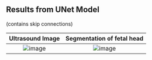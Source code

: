 ## Results from UNet Model
(contains skip connections)

| Ultrasound Image            |  Segmentation of fetal head |
:-------------------------:|:-------------------------:
![image](https://user-images.githubusercontent.com/89085916/236680115-b5fbf0d2-d4d6-440a-8d83-388d5b048922.png)  |  ![image](https://user-images.githubusercontent.com/89085916/236680136-3ecf73f3-0865-4c4b-a72e-bec6cab39d83.png)
